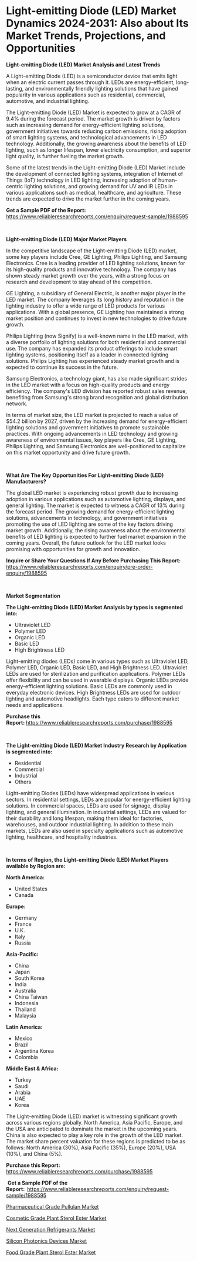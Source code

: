 <p><h1>Light-emitting Diode (LED) Market Dynamics 2024-2031: Also about Its Market Trends, Projections, and Opportunities</h1></p><p><strong>Light-emitting Diode (LED) Market Analysis and Latest Trends</strong></p>
<p><p>A Light-emitting Diode (LED) is a semiconductor device that emits light when an electric current passes through it. LEDs are energy-efficient, long-lasting, and environmentally friendly lighting solutions that have gained popularity in various applications such as residential, commercial, automotive, and industrial lighting.</p><p>The Light-emitting Diode (LED) Market is expected to grow at a CAGR of 9.4% during the forecast period. The market growth is driven by factors such as increasing demand for energy-efficient lighting solutions, government initiatives towards reducing carbon emissions, rising adoption of smart lighting systems, and technological advancements in LED technology. Additionally, the growing awareness about the benefits of LED lighting, such as longer lifespan, lower electricity consumption, and superior light quality, is further fueling the market growth.</p><p>Some of the latest trends in the Light-emitting Diode (LED) Market include the development of connected lighting systems, integration of Internet of Things (IoT) technology in LED lighting, increasing adoption of human-centric lighting solutions, and growing demand for UV and IR LEDs in various applications such as medical, healthcare, and agriculture. These trends are expected to drive the market further in the coming years.</p></p>
<p><strong>Get a Sample PDF of the Report:&nbsp;</strong> <a href="https://www.reliableresearchreports.com/enquiry/request-sample/1988595">https://www.reliableresearchreports.com/enquiry/request-sample/1988595</a></p>
<p>&nbsp;</p>
<p><strong>Light-emitting Diode (LED) Major Market Players</strong></p>
<p><p>In the competitive landscape of the Light-emitting Diode (LED) market, some key players include Cree, GE Lighting, Philips Lighting, and Samsung Electronics. Cree is a leading provider of LED lighting solutions, known for its high-quality products and innovative technology. The company has shown steady market growth over the years, with a strong focus on research and development to stay ahead of the competition.</p><p>GE Lighting, a subsidiary of General Electric, is another major player in the LED market. The company leverages its long history and reputation in the lighting industry to offer a wide range of LED products for various applications. With a global presence, GE Lighting has maintained a strong market position and continues to invest in new technologies to drive future growth.</p><p>Philips Lighting (now Signify) is a well-known name in the LED market, with a diverse portfolio of lighting solutions for both residential and commercial use. The company has expanded its product offerings to include smart lighting systems, positioning itself as a leader in connected lighting solutions. Philips Lighting has experienced steady market growth and is expected to continue its success in the future.</p><p>Samsung Electronics, a technology giant, has also made significant strides in the LED market with a focus on high-quality products and energy efficiency. The company's LED division has reported robust sales revenue, benefiting from Samsung's strong brand recognition and global distribution network.</p><p>In terms of market size, the LED market is projected to reach a value of $54.2 billion by 2027, driven by the increasing demand for energy-efficient lighting solutions and government initiatives to promote sustainable practices. With ongoing advancements in LED technology and growing awareness of environmental issues, key players like Cree, GE Lighting, Philips Lighting, and Samsung Electronics are well-positioned to capitalize on this market opportunity and drive future growth.</p></p>
<p>&nbsp;</p>
<p><strong>What Are The Key Opportunities For Light-emitting Diode (LED) Manufacturers?</strong></p>
<p><p>The global LED market is experiencing robust growth due to increasing adoption in various applications such as automotive lighting, displays, and general lighting. The market is expected to witness a CAGR of 13% during the forecast period. The growing demand for energy-efficient lighting solutions, advancements in technology, and government initiatives promoting the use of LED lighting are some of the key factors driving market growth. Additionally, the rising awareness about the environmental benefits of LED lighting is expected to further fuel market expansion in the coming years. Overall, the future outlook for the LED market looks promising with opportunities for growth and innovation.</p></p>
<p><strong>Inquire or Share Your Questions If Any Before Purchasing This Report:</strong> <a href="https://www.reliableresearchreports.com/enquiry/pre-order-enquiry/1988595">https://www.reliableresearchreports.com/enquiry/pre-order-enquiry/1988595</a></p>
<p>&nbsp;</p>
<p><strong>Market Segmentation</strong></p>
<p><strong>The Light-emitting Diode (LED) Market Analysis by types is segmented into:</strong></p>
<p><ul><li>Ultraviolet LED</li><li>Polymer LED</li><li>Organic LED</li><li>Basic LED</li><li>High Brightness LED</li></ul></p>
<p><p>Light-emitting diodes (LEDs) come in various types such as Ultraviolet LED, Polymer LED, Organic LED, Basic LED, and High Brightness LED. Ultraviolet LEDs are used for sterilization and purification applications. Polymer LEDs offer flexibility and can be used in wearable displays. Organic LEDs provide energy-efficient lighting solutions. Basic LEDs are commonly used in everyday electronic devices. High Brightness LEDs are used for outdoor lighting and automotive headlights. Each type caters to different market needs and applications.</p></p>
<p><strong>Purchase this Report:&nbsp;</strong><a href="https://www.reliableresearchreports.com/purchase/1988595">https://www.reliableresearchreports.com/purchase/1988595</a></p>
<p>&nbsp;</p>
<p><strong>The Light-emitting Diode (LED) Market Industry Research by Application is segmented into:</strong></p>
<p><ul><li>Residential</li><li>Commercial</li><li>Industrial</li><li>Others</li></ul></p>
<p><p>Light-emitting Diodes (LEDs) have widespread applications in various sectors. In residential settings, LEDs are popular for energy-efficient lighting solutions. In commercial spaces, LEDs are used for signage, display lighting, and general illumination. In industrial settings, LEDs are valued for their durability and long lifespan, making them ideal for factories, warehouses, and outdoor industrial lighting. In addition to these main markets, LEDs are also used in specialty applications such as automotive lighting, healthcare, and hospitality industries.</p></p>
<p>&nbsp;</p>
<p><strong>In terms of Region, the Light-emitting Diode (LED) Market Players available by Region are:</strong></p>
<p>
    <p> <strong> North America: </strong>
        <ul>
            <li>United States</li>
            <li>Canada</li>
        </ul>
        </p> 
    <p> <strong> Europe: </strong>
        <ul>
            <li>Germany</li>
            <li>France</li>
            <li>U.K.</li>
            <li>Italy</li>
            <li>Russia</li>
        </ul>
        </p> 
    <p> <strong> Asia-Pacific: </strong>
        <ul>
            <li>China</li>
            <li>Japan</li>
            <li>South Korea</li>
            <li>India</li>
            <li>Australia</li>
            <li>China Taiwan</li>
            <li>Indonesia</li>
            <li>Thailand</li>
            <li>Malaysia</li>
        </ul>
        </p> 
    <p> <strong> Latin America: </strong>
        <ul>
            <li>Mexico</li>
            <li>Brazil</li>
            <li>Argentina Korea</li>
            <li>Colombia</li>
        </ul>
        </p> 
    <p> <strong> Middle East & Africa: </strong>
        <ul>
            <li>Turkey</li>
            <li>Saudi</li>
            <li>Arabia</li>
            <li>UAE</li>
            <li>Korea</li>
        </ul>
    </p>
    </p>
<p><p>The Light-emitting Diode (LED) market is witnessing significant growth across various regions globally. North America, Asia Pacific, Europe, and the USA are anticipated to dominate the market in the upcoming years. China is also expected to play a key role in the growth of the LED market. The market share percent valuation for these regions is predicted to be as follows: North America (30%), Asia Pacific (35%), Europe (20%), USA (10%), and China (5%).</p></p>
<p><strong>Purchase this Report: </strong><a href="https://www.reliableresearchreports.com/purchase/1988595">https://www.reliableresearchreports.com/purchase/1988595</a></p>
<p>&nbsp;<strong>Get a Sample PDF of the Report:&nbsp;&nbsp;</strong><a href="https://www.reliableresearchreports.com/enquiry/request-sample/1988595">https://www.reliableresearchreports.com/enquiry/request-sample/1988595</a></p>
<p><strong></strong></p>
<p><p><a href="https://forested-sushi-9b0.notion.site/Pharmaceutical-Grade-Pullulan-Market-Research-Report-The-Key-To-Successful-Business-Strategy-Foreca-bf1e7e9b5c2349c580155fe57d3a8d3a">Pharmaceutical Grade Pullulan Market</a></p><p><a href="https://summer-dogwood-3e9.notion.site/Cosmetic-Grade-Plant-Sterol-Ester-Market-with-the-goal-of-estimating-the-market-size-and-future-grow-6b6bc8f0602d455d9912d469282aa8e2">Cosmetic Grade Plant Sterol Ester Market</a></p><p><a href="https://view.publitas.com/reportprime-1/next-generation-refrigerants-market-size-share-trends-analysis-report-by-material-by-type-by-end-user-by-region-and-segment-forecasts-2024-2031/">Next Generation Refrigerants Market</a></p><p><a href="https://view.publitas.com/reportprime-1/silicon-photonics-devices-market-size-growing-and-forecasted-for-period-from-2024-2031-and-provides-complete-market-analysis-of-this-market/">Silicon Photonics Devices Market</a></p><p><a href="https://lydian-appliance-61d.notion.site/Food-Grade-Plant-Sterol-Ester-Market-Research-Report-Forecasted-for-Period-from-2024-2031-by-Mark-b103ae6bdb96468d9a10c879395c6c32">Food Grade Plant Sterol Ester Market</a></p></p>